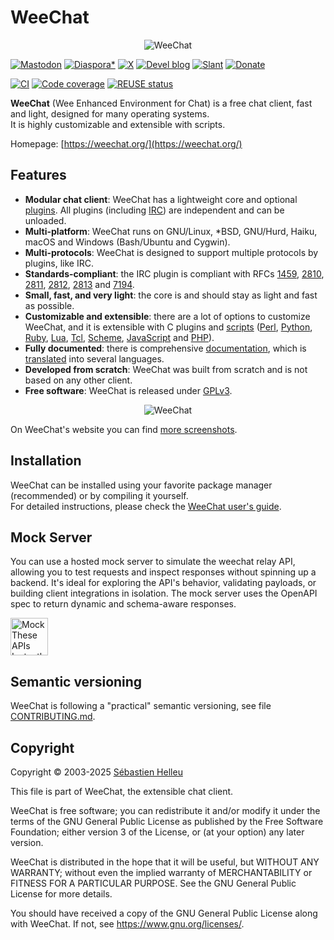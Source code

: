 <!--
SPDX-FileCopyrightText: 2003-2025 Sébastien Helleu <flashcode@flashtux.org>

SPDX-License-Identifier: GPL-3.0-or-later
-->

# WeeChat

<p align="center">
  <img src="https://weechat.org/media/images/weechat_logo_large.png" alt="WeeChat" />
</p>

[![Mastodon](https://img.shields.io/badge/mastodon-follow-blue.svg)](https://hostux.social/@weechat)
[![Diaspora*](https://img.shields.io/badge/diaspora*-follow-blue.svg)](https://diasp.eu/u/weechat)
[![X](https://img.shields.io/badge/x-follow-blue.svg)](https://x.com/WeeChatClient)
[![Devel blog](https://img.shields.io/badge/devel%20blog-follow-blue.svg)](https://blog.weechat.org/)
[![Slant](https://img.shields.io/badge/slant-recommend-28acad.svg)](https://www.slant.co/topics/1323/~best-irc-clients-for-linux)
[![Donate](https://img.shields.io/badge/help-donate%20%E2%9D%A4-ff69b4.svg)](https://weechat.org/donate/)

[![CI](https://github.com/weechat/weechat/workflows/CI/badge.svg)](https://github.com/weechat/weechat/actions)
[![Code coverage](https://codecov.io/gh/weechat/weechat/branch/main/graph/badge.svg)](https://codecov.io/gh/weechat/weechat)
[![REUSE status](https://api.reuse.software/badge/github.com/weechat/weechat)](https://api.reuse.software/info/github.com/weechat/weechat)

**WeeChat** (Wee Enhanced Environment for Chat) is a free chat client, fast and light, designed for many operating systems.\
It is highly customizable and extensible with scripts.

Homepage: [https://weechat.org/](https://weechat.org/)

## Features

- **Modular chat client**: WeeChat has a lightweight core and optional [plugins](https://weechat.org/doc/weechat/user/#plugins). All plugins (including [IRC](https://weechat.org/doc/weechat/user/#irc)) are independent and can be unloaded.
- **Multi-platform**: WeeChat runs on GNU/Linux, *BSD, GNU/Hurd, Haiku, macOS and Windows (Bash/Ubuntu and Cygwin).
- **Multi-protocols**: WeeChat is designed to support multiple protocols by plugins, like IRC.
- **Standards-compliant**: the IRC plugin is compliant with RFCs [1459](https://datatracker.ietf.org/doc/html/rfc1459), [2810](https://datatracker.ietf.org/doc/html/rfc2810), [2811](https://datatracker.ietf.org/doc/html/rfc2811), [2812](https://datatracker.ietf.org/doc/html/rfc2812), [2813](https://datatracker.ietf.org/doc/html/rfc2813) and [7194](https://datatracker.ietf.org/doc/html/rfc7194).
- **Small, fast, and very light**: the core is and should stay as light and fast as possible.
- **Customizable and extensible**: there are a lot of options to customize WeeChat, and it is extensible with C plugins and [scripts](https://weechat.org/scripts/) ([Perl](https://weechat.org/scripts/language/perl/), [Python](https://weechat.org/scripts/language/python/), [Ruby](https://weechat.org/scripts/language/ruby), [Lua](https://weechat.org/scripts/language/lua/), [Tcl](https://weechat.org/scripts/language/tcl/), [Scheme](https://weechat.org/scripts/language/guile/), [JavaScript](https://weechat.org/scripts/language/javascript/) and [PHP](https://weechat.org/scripts/language/php/)).
- **Fully documented**: there is comprehensive [documentation](https://weechat.org/doc/weechat/), which is [translated](https://weechat.org/doc/weechat/dev/#translations) into several languages.
- **Developed from scratch**: WeeChat was built from scratch and is not based on any other client.
- **Free software**: WeeChat is released under [GPLv3](https://www.gnu.org/licenses/gpl-3.0.html).

<p align="center">
  <img src="https://weechat.org/media/images/screenshots/weechat/medium/weechat_2013-04-27_phlux_shadow.png" alt="WeeChat" />
</p>

On WeeChat's website you can find [more screenshots](https://weechat.org/about/screenshots/).

## Installation

WeeChat can be installed using your favorite package manager (recommended) or by compiling it yourself.\
For detailed instructions, please check the [WeeChat user's guide](https://weechat.org/doc/weechat/user/#install).

## Mock Server

You can use a hosted mock server to simulate the weechat relay API, allowing you to test requests and inspect responses without spinning up a backend. It's ideal for exploring the API's behavior, validating payloads, or building client integrations in isolation. The mock server uses the OpenAPI spec to return dynamic and schema-aware responses.

<a href="https://beeceptor.com/openapi-mock-server/?utm_source=github&utm_campaign=weechat&url=https://raw.githubusercontent.com/weechat/weechat/6d45a69f39f0eb231a088389a7e43ff28f19fef3/src/plugins/relay/api/weechat-relay-api.yaml" target="_blank"><img src="https://cdn.beeceptor.com/assets/images/buttons/mock-openapi-with-beeceptor.png" alt="Mock These APIs Instantly" style="height: 60px;"></a>


## Semantic versioning

WeeChat is following a "practical" semantic versioning, see file [CONTRIBUTING.md](CONTRIBUTING.md#semantic-versioning).

## Copyright

<!-- REUSE-IgnoreStart -->
Copyright © 2003-2025 [Sébastien Helleu](https://github.com/flashcode)

This file is part of WeeChat, the extensible chat client.

WeeChat is free software; you can redistribute it and/or modify
it under the terms of the GNU General Public License as published by
the Free Software Foundation; either version 3 of the License, or
(at your option) any later version.

WeeChat is distributed in the hope that it will be useful,
but WITHOUT ANY WARRANTY; without even the implied warranty of
MERCHANTABILITY or FITNESS FOR A PARTICULAR PURPOSE.  See the
GNU General Public License for more details.

You should have received a copy of the GNU General Public License
along with WeeChat.  If not, see <https://www.gnu.org/licenses/>.
<!-- REUSE-IgnoreEnd -->
